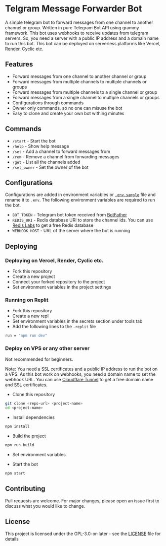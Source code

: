 # Telgram Message Forwarder Bot

A simple telegram bot to forward messages from one channel to another channel or group. Written in pure Telegram Bot API using grammy framework.
This bot uses webhooks to receive updates from telegram servers. So, you need a server with a public IP address and a domain name to run this bot. This bot can be deployed on serverless platforms like Vercel, Render, Cyclic etc.

## Features

-   Forward messages from one channel to another channel or group
-   Forward messages from multiple channels to multiple channels or groups
-   Forward messages from multiple channels to a single channel or group
-   Forward messages from a single channel to multiple channels or groups
-   Configurations through commands
-   Owner only commands, so no one can misuse the bot
-   Easy to clone and create your own bot withing minutes

## Commands

-   `/start` - Start the bot
-   `/help` - Show help message
-   `/set` - Add a channel to forward messages from
-   `/rem` - Remove a channel from forwarding messages
-   `/get` - List all the channels added
-   `/set_owner` - Set the owner of the bot

## Configurations

Configurations are added in environment variables or [`.env.sample`](./.env.sample) file and rename it to `.env`. The following environment variables are required to run the bot.

-   `BOT_TOKEN` - Telegram bot token received from [BotFather](https://t.me/BotFather)
-   `REDIS_URI` - Redis database URI to store the channel ids. You can use [Redis Labs](https://redislabs.com/) to get a free Redis database
-   `WEBHOOK_HOST` - URL of the server where the bot is running

## Deploying

### Deploying on Vercel, Render, Cyclic etc.

-   Fork this repository
-   Create a new project
-   Connect your forked repository to the project
-   Set environment variables in the project settings

### Running on Replit

-   Fork this repository
-   Create a new repl
-   Set environment variables in the secrets section under tools tab
-   Add the following lines to the `.replit` file

```sh
run = "npm run dev"
```

### Deploy on VPS or any other server

Not recommended for beginners.

Note: You need a SSL certificates and a public IP address to run the bot on a VPS. As this bot work on webhooks, you need a domain name to set the webhook URL. You can use [Cloudflare Tunnel](https://try.cloudflare.com/) to get a free domain name and SSL certificates.

-   Clone this repository

```sh
git clone <repo-url> <project-name>
cd <project-name>
```

-   Install dependencies

```sh
npm install
```

-   Build the project

```sh
npm run build
```

-   Set environment variables

-   Start the bot

```sh
npm start
```

## Contributing

Pull requests are welcome. For major changes, please open an issue first to discuss what you would like to change.

## License

This project is licensed under the GPL-3.0-or-later - see the [LICENSE](LICENSE) file for details
